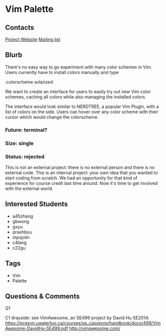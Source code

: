 # Vim Palette

## Contacts

[Project Website](http://www.vim.org/)
[Mailing list](http://www.vim.org/maillist.php)

## Blurb

There's no easy way to go experiment with many color schemes in Vim. Users
currently have to install colors manually and type

  :colorscheme solarized

We want to create an interface for users to easily try out new Vim color
schemes, caching all colors while also managing the installed colors.

The interface would look similar to NERDTREE, a popular Vim Plugin, with a list
of colors on the side. Users can hover over any color scheme with their cursor
which would change the colorscheme.

### Future: terminal?
### Size: single
### Status: rejected
This is not an external project: there is no external person and there
is no external code. This is an internal project: your own idea that
you wanted to start coding from scratch. We had an opportunity for
that kind of experience for course credit last time around. Now it's
time to get involved with the external world.


## Interested Students
* a45zhang
* gbwong
* gxyu
* prashbou
* mpsjolin
* c4lang
* c22gu

## Tags
* Vim
* Palette

## Questions & Comments

Q1

C1 drayside: see VimAwesome, an SE499 project by David Hu SE2014:
https://ecesvn.uwaterloo.ca/courses/se_capstone/handbook/docs/499/VimAwesome-DavidHu-SE499.pdf
http://vimawesome.com/
